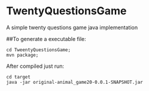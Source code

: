 # TwentyQuestionsGame
A simple twenty questions game java implementation



##To generate a executable file:
 
```git clone https://github.com/paulogervasio/TweentyQuestionsGame;  
cd TweentyQuestionsGame;  
mvn package; 
```
After compiled just run:  
```
cd target
java -jar original-animal_game20-0.0.1-SNAPSHOT.jar
```
